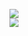 [![](https://img.shields.io/badge/Made%20With-Github%20Spray-lightgrey.svg?style=for-the-badge&logo=github)](https://github.com/Annihil/github-spray#426)  
[![](https://i.imgur.com/2DrTn0Z.gif)](https://github.com/Annihil/github-spray)